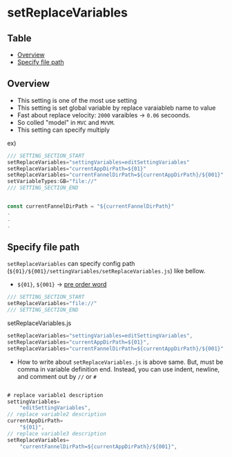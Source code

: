 
# setReplaceVariables


Table
-----------------
* [Overview](#overview)
* [Specify file path](#specify-file-path)


## Overview

- This setting is one of the most use setting
- This setting is set global variable by replace varaiableb name to value
- Fast about replace velocity: `2000` varaibles -> `0.06` secoonds.   
- So colled "model" in `MVC` and `MVVM`.  
- This setting can specify multiply

ex)

```js.js
/// SETTING_SECTION_START
setReplaceVariables="settingVariables=editSettingVariables"
setReplaceVariables="currentAppDirPath=${01}"
setReplaceVariables="currentFannelDirPath=${currentAppDirPath}/${001}"
setVariableTypes:GB="file://"
/// SETTING_SECTION_END


const currentFannelDirPath = "${currentFannelDirPath}"
.
.
.
```


## Specify file path  

`setReplaceVariables` can specify config path (`${01}/${001}/settingVariables/setReplaceVariables.js`) like bellow.   

- `${01}`, `${001}` -> [pre order word](https://github.com/puutaro/CommandClick/blob/master/md/developer/js_pre_reserved_word.md)
  
  
```js.js
/// SETTING_SECTION_START
setReplaceVariables="file://"
/// SETTING_SECTION_END
```

setReplaceVariables.js

```setReplaceVariables.js
setReplaceVariables="settingVariables=editSettingVariables",
setReplaceVariables="currentAppDirPath=${01}",
setReplaceVariables="currentFannelDirPath=${currentAppDirPath}/${001}",
```

- How to write about `setReplaceVariables.js` is above same.  But, must be comma in variable definition end. Instead, you can use indent, newline, and comment out by `//` or `#`

```setReplaceVariables.js

# replace variable1 description
settingVariables=
	"editSettingVariables",
// replace variable2 description
currentAppDirPath=
	"${01}",
// replace variable3 description
setReplaceVariables=
	"currentFannelDirPath=${currentAppDirPath}/${001}",

```
